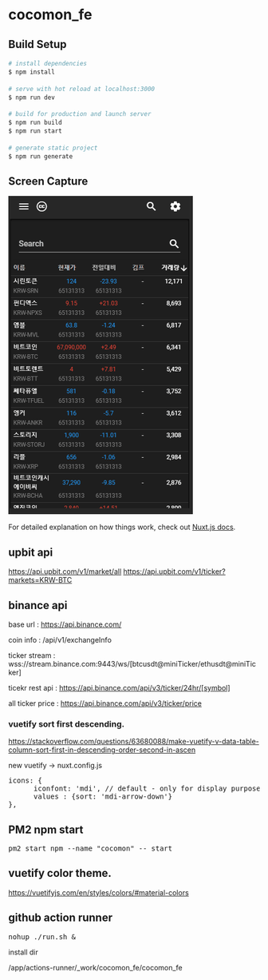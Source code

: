 # cocomon_fe

## Build Setup

```bash
# install dependencies
$ npm install

# serve with hot reload at localhost:3000
$ npm run dev

# build for production and launch server
$ npm run build
$ npm run start

# generate static project
$ npm run generate
```

## Screen Capture

![cocomon](/assets/images/cocomon.gif)

For detailed explanation on how things work, check out [Nuxt.js docs](https://nuxtjs.org).

## upbit api 

https://api.upbit.com/v1/market/all
https://api.upbit.com/v1/ticker?markets=KRW-BTC

## binance api

base url : https://api.binance.com/

coin info : /api/v1/exchangeInfo

ticker stream : wss://stream.binance.com:9443/ws/[btcusdt@miniTicker/ethusdt@miniTicker]

ticekr rest api : https://api.binance.com/api/v3/ticker/24hr/[symbol]

all ticker price : https://api.binance.com/api/v3/ticker/price


### vuetify sort first descending.

https://stackoverflow.com/questions/63680088/make-vuetify-v-data-table-column-sort-first-in-descending-order-second-in-ascen

new vuetify -> nuxt.config.js

<pre>
icons: {
      iconfont: 'mdi', // default - only for display purposes
      values : {sort: 'mdi-arrow-down'}
},
</pre>

## PM2 npm start

<pre>
pm2 start npm --name "cocomon" -- start
</pre>

## vuetify color theme. 

https://vuetifyjs.com/en/styles/colors/#material-colors

## github action runner

<pre>
nohup ./run.sh &
</pre>

install dir 

/app/actions-runner/_work/cocomon_fe/cocomon_fe

